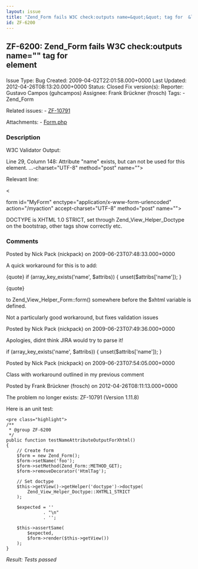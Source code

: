 ```yaml
---
layout: issue
title: "Zend_Form fails W3C check:outputs name=&quot;&quot; tag for  &lt;form&gt; element"
id: ZF-6200
---
```


ZF-6200: Zend\_Form fails W3C check:outputs name="" tag for <form> element
--------------------------------------------------------------------------

 Issue Type: Bug Created: 2009-04-02T22:01:58.000+0000 Last Updated: 2012-04-26T08:13:20.000+0000 Status: Closed Fix version(s): 
 Reporter:  Gustavo Campos (guhcampos)  Assignee:  Frank Brückner (frosch)  Tags: - Zend\_Form
 
 Related issues: - [ZF-10791](/issues/browse/ZF-10791)
 
 Attachments: - [Form.php](/issues/secure/attachment/12045/Form.php)
 
### Description

W3C Validator Output:

Line 29, Column 148: Attribute "name" exists, but can not be used for this element. ...-charset="UTF-8" method="post" name="">

Relevant line:

<

form id="MyForm" enctype="application/x-www-form-urlencoded" action="/myaction" accept-charset="UTF-8" method="post" name="">

DOCTYPE is XHTML 1.0 STRICT, set through Zend\_View\_Helper\_Doctype on the bootstrap, other tags show correctly etc.

 

 

### Comments

Posted by Nick Pack (nickpack) on 2009-06-23T07:48:33.000+0000

A quick workaround for this is to add:

{quote} if (array\_key\_exists('name', $attribs)) { unset($attribs['name']); }

{quote}

to Zend\_View\_Helper\_Form::form() somewhere before the $xhtml variable is defined.

Not a particularly good workaround, but fixes validation issues

 

 

Posted by Nick Pack (nickpack) on 2009-06-23T07:49:36.000+0000

Apologies, didnt think JIRA would try to parse it!

if (array\_key\_exists('name', $attribs)) { unset($attribs['name']); }

 

 

Posted by Nick Pack (nickpack) on 2009-06-23T07:54:05.000+0000

Class with workaround outlined in my previous comment

 

 

Posted by Frank Brückner (frosch) on 2012-04-26T08:11:13.000+0000

The problem no longer exists: ZF-10791 (Version 1.11.8)

Here is an unit test:

 
    <pre class="highlight">
    /**
     * @group ZF-6200
     */
    public function testNameAttributeOutputForXhtml()
    {
        // Create form
        $form = new Zend_Form();
        $form->setName('foo');
        $form->setMethod(Zend_Form::METHOD_GET);
        $form->removeDecorator('HtmlTag');
    
        // Set doctype
        $this->getView()->getHelper('doctype')->doctype(
            Zend_View_Helper_Doctype::XHTML1_STRICT
        );
    
        $expected = ''
                  . "\n"
                  . '';
    
        $this->assertSame(
            $expected,
            $form->render($this->getView())
        );
    }


_Result: Tests passed_

 

 